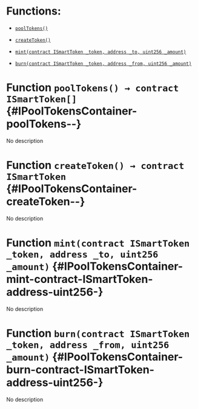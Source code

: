 # Functions:

- [`poolTokens()`](#IPoolTokensContainer-poolTokens--)

- [`createToken()`](#IPoolTokensContainer-createToken--)

- [`mint(contract ISmartToken _token, address _to, uint256 _amount)`](#IPoolTokensContainer-mint-contract-ISmartToken-address-uint256-)

- [`burn(contract ISmartToken _token, address _from, uint256 _amount)`](#IPoolTokensContainer-burn-contract-ISmartToken-address-uint256-)

# Function `poolTokens() → contract ISmartToken[]` {#IPoolTokensContainer-poolTokens--}

No description

# Function `createToken() → contract ISmartToken` {#IPoolTokensContainer-createToken--}

No description

# Function `mint(contract ISmartToken _token, address _to, uint256 _amount)` {#IPoolTokensContainer-mint-contract-ISmartToken-address-uint256-}

No description

# Function `burn(contract ISmartToken _token, address _from, uint256 _amount)` {#IPoolTokensContainer-burn-contract-ISmartToken-address-uint256-}

No description

